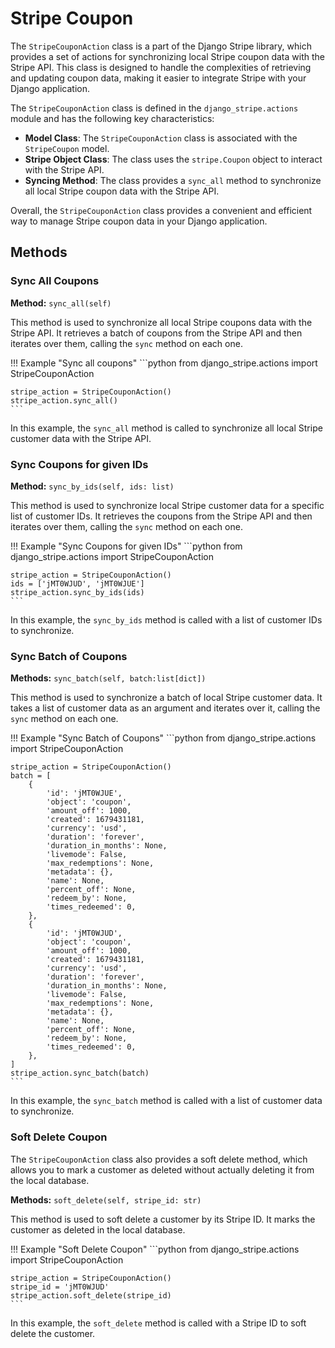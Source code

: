 Stripe Coupon
=====================

The `StripeCouponAction` class is a part of the Django Stripe library, which provides a set of actions for synchronizing local Stripe coupon data with the Stripe API. This class is designed to handle the complexities of retrieving and updating coupon data, making it easier to integrate Stripe with your Django application.

The `StripeCouponAction` class is defined in the `django_stripe.actions` module and has the following key characteristics:

*   **Model Class**: The `StripeCouponAction` class is associated with the `StripeCoupon` model.
*   **Stripe Object Class**: The class uses the `stripe.Coupon` object to interact with the Stripe API.
*   **Syncing Method**: The class provides a `sync_all` method to synchronize all local Stripe coupon data with the Stripe API.

Overall, the `StripeCouponAction` class provides a convenient and efficient way to manage Stripe coupon data in your Django application.

## Methods

### Sync All Coupons

**Method:** `sync_all(self)`

This method is used to synchronize all local Stripe coupons data with the Stripe API. It retrieves a batch of coupons from the Stripe API and then iterates over them, calling the `sync` method on each one.

!!! Example "Sync all coupons"
    ```python
    from django_stripe.actions import StripeCouponAction

    stripe_action = StripeCouponAction()
    stripe_action.sync_all()
    ```

In this example, the `sync_all` method is called to synchronize all local Stripe customer data with the Stripe API.

### Sync Coupons for given IDs

**Method:** `sync_by_ids(self, ids: list)`

This method is used to synchronize local Stripe customer data for a specific list of customer IDs. It retrieves the coupons from the Stripe API and then iterates over them, calling the `sync` method on each one.

!!! Example "Sync Coupons for given IDs"
    ```python
    from django_stripe.actions import StripeCouponAction

    stripe_action = StripeCouponAction()
    ids = ['jMT0WJUD', 'jMT0WJUE']
    stripe_action.sync_by_ids(ids)
    ```

In this example, the `sync_by_ids` method is called with a list of customer IDs to synchronize.

### Sync Batch of Coupons

**Methods:** `sync_batch(self, batch:list[dict])`

This method is used to synchronize a batch of local Stripe customer data. It takes a list of customer data as an argument and iterates over it, calling the `sync` method on each one.

!!! Example "Sync Batch of Coupons"
    ```python
    from django_stripe.actions import StripeCouponAction

    stripe_action = StripeCouponAction()
    batch = [
        {
            'id': 'jMT0WJUE',
            'object': 'coupon',
            'amount_off': 1000,
            'created': 1679431181,
            'currency': 'usd',
            'duration': 'forever',
            'duration_in_months': None,
            'livemode': False,
            'max_redemptions': None,
            'metadata': {},
            'name': None,
            'percent_off': None,
            'redeem_by': None,
            'times_redeemed': 0,
        },
        {
            'id': 'jMT0WJUD',
            'object': 'coupon',
            'amount_off': 1000,
            'created': 1679431181,
            'currency': 'usd',
            'duration': 'forever',
            'duration_in_months': None,
            'livemode': False,
            'max_redemptions': None,
            'metadata': {},
            'name': None,
            'percent_off': None,
            'redeem_by': None,
            'times_redeemed': 0,
        },
    ]
    stripe_action.sync_batch(batch)
    ```

In this example, the `sync_batch` method is called with a list of customer data to synchronize.

### Soft Delete Coupon

The `StripeCouponAction` class also provides a soft delete method, which allows you to mark a customer as deleted without actually deleting it from the local database.

**Methods:** `soft_delete(self, stripe_id: str)`

This method is used to soft delete a customer by its Stripe ID. It marks the customer as deleted in the local database.

!!! Example "Soft Delete Coupon"
    ```python
    from django_stripe.actions import StripeCouponAction

    stripe_action = StripeCouponAction()
    stripe_id = 'jMT0WJUD'
    stripe_action.soft_delete(stripe_id)
    ```

In this example, the `soft_delete` method is called with a Stripe ID to soft delete the customer.
